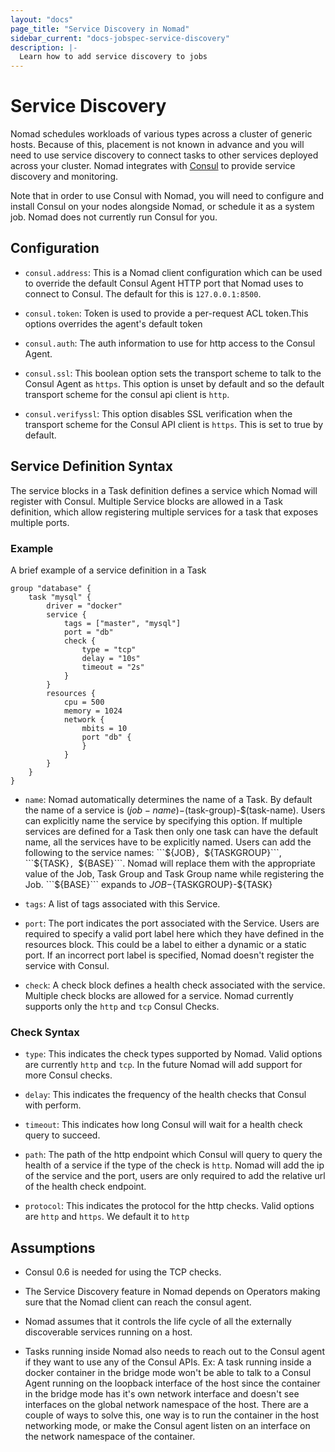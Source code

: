 ```yaml
---
layout: "docs"
page_title: "Service Discovery in Nomad"
sidebar_current: "docs-jobspec-service-discovery"
description: |-
  Learn how to add service discovery to jobs
---
```


# Service Discovery

Nomad schedules workloads of various types across a cluster of generic hosts.
Because of this, placement is not known in advance and you will need to use
service discovery to connect tasks to other services deployed across your
cluster. Nomad integrates with [Consul](https://consul.io) to provide service
discovery and monitoring.

Note that in order to use Consul with Nomad, you will need to configure and
install Consul on your nodes alongside Nomad, or schedule it as a system job.
Nomad does not currently run Consul for you.

## Configuration

* `consul.address`: This is a Nomad client configuration which can be used to
  override the default Consul Agent HTTP port that Nomad uses to connect to
  Consul. The default for this is `127.0.0.1:8500`.

* `consul.token`: Token is used to provide a per-request ACL token.This options
  overrides the agent's default token

* `consul.auth`: The auth information to use for http access to the Consul
  Agent.

* `consul.ssl`: This boolean option sets the transport scheme to talk to the Consul
  Agent as `https`. This option is unset by default and so the default transport
  scheme for the consul api client is `http`.

* `consul.verifyssl`: This option disables SSL verification when the transport
 scheme for the Consul API client is `https`. This is set to true by default.


## Service Definition Syntax

The service blocks in a Task definition defines a service which Nomad will
register with Consul. Multiple Service blocks are allowed in a Task definition,
which allow registering multiple services for a task that exposes multiple
ports.

### Example

A brief example of a service definition in a Task

```
group "database" {
    task "mysql" {
        driver = "docker"
        service {
            tags = ["master", "mysql"]
            port = "db"
            check {
                type = "tcp"
                delay = "10s"
                timeout = "2s"
            }
        }
        resources {
            cpu = 500
            memory = 1024
            network {
                mbits = 10
                port "db" {
                }
            }
        }
    }
}
```

* `name`: Nomad automatically determines the name of a Task. By default the
  name of a service is $(job-name)-$(task-group)-$(task-name). Users can
  explicitly name the service by specifying this option. If multiple services
  are defined for a Task then only one task can have the default name, all the
  services have to be explicitly named. Users can add the following to the
  service names: ```${JOB}```, ```${TASKGROUP}```, ```${TASK}```, ```${BASE}```. 
  Nomad will replace them with the appropriate value of the Job, Task Group and 
  Task Group name while registering the Job. ```${BASE}``` expands to ${JOB}-${TASKGROUP}-${TASK}

* `tags`: A list of tags associated with this Service.

* `port`: The port indicates the port associated with the Service. Users are
  required to specify a valid port label here which they have defined in the
  resources block. This could be a label to either a dynamic or a static port.
  If an incorrect port label is specified, Nomad doesn't register the service
  with Consul.

* `check`: A check block defines a health check associated with the service.
  Multiple check blocks are allowed for a service. Nomad currently supports
  only the `http` and `tcp` Consul Checks.

### Check Syntax

* `type`: This indicates the check types supported by Nomad. Valid options are
  currently `http` and `tcp`. In the future Nomad will add support for more
  Consul checks.

* `delay`: This indicates the frequency of the health checks that Consul with
  perform.

* `timeout`: This indicates how long Consul will wait for a health check query
  to succeed.

* `path`: The path of the http endpoint which Consul will query to query the
  health of a service if the type of the check is `http`. Nomad will add the ip
  of the service and the port, users are only required to add the relative url
  of the health check endpoint.

* `protocol`: This indicates the protocol for the http checks. Valid options
  are `http` and `https`. We default it to `http`

## Assumptions

* Consul 0.6 is needed for using the TCP checks.

* The Service Discovery feature in Nomad depends on Operators making sure that
  the Nomad client can reach the consul agent.

* Nomad assumes that it controls the life cycle of all the externally
  discoverable services running on a host.

* Tasks running inside Nomad also needs to reach out to the Consul agent if
  they want to use any of the Consul APIs. Ex: A task running inside a docker
  container in the bridge mode won't be able to talk to a Consul Agent running
  on the loopback interface of the host since the container in the bridge mode
  has it's own network interface and doesn't see interfaces on the global
  network namespace of the host. There are a couple of ways to solve this, one
  way is to run the container in the host networking mode, or make the Consul
  agent listen on an interface on the network namespace of the container.
